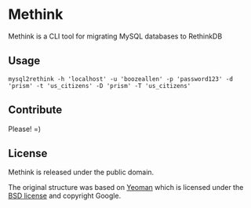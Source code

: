 # Methink

Methink is a CLI tool for migrating MySQL databases to RethinkDB


## Usage

```mysql2rethink -h 'localhost' -u 'boozeallen' -p 'password123' -d 'prism' -t 'us_citizens' -D 'prism' -T 'us_citizens'```


## Contribute

Please! =)


## License

Methink is released under the public domain.

The original structure was based on [Yeoman](http://yeoman.io) which is licensed under the [BSD license](http://opensource.org/licenses/bsd-license.php) and copyright Google.